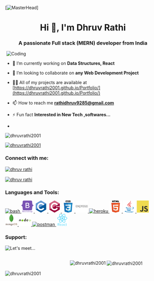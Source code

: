 [![MasterHead](https://www.digitalsolutionservices.com/img/services/web%20development.gif)]

<h1 align="center">Hi 👋, I'm Dhruv Rathi</h1>
<h3 align="center">A passionate Full stack (MERN) developer from India</h3>

<img align="right" alt="Coding" width="500" margin-right="30px" src="https://www.thepostcity.com/wp-content/uploads/2020/12/Become-a-Web-Developer-780x470.jpg">



<p align="left"> <a href="https://twitter.com/" target="blank"><img src="https://img.shields.io/twitter/follow/?logo=twitter&style=for-the-badge" alt="" /></a> </p>

- 🔭 I’m currently working on **Data Structures, React**

- 👯 I’m looking to collaborate on **any Web Development Project**

- 👨‍💻 All of my projects are available at [https://dhruvrathi2001.github.io/Portfolio/](https://dhruvrathi2001.github.io/Portfolio/)

- 📫 How to reach me **rathidhruv9285@gmail.com**

- ⚡ Fun fact **Interested in New Tech ,softwares...**
- 

<p align="left"> <img src="https://komarev.com/ghpvc/?username=dhruvrathi2001&label=Profile%20views&color=0e75b6&style=flat" alt="dhruvrathi2001" /> </p>

<p align="left"> <a href="https://github.com/ryo-ma/github-profile-trophy"><img src="https://github-profile-trophy.vercel.app/?username=dhruvrathi2001" alt="dhruvrathi2001" /></a> </p>


<h3 align="left">Connect with me:</h3>
<p align="left">
<a href="https://linkedin.com/in/dhruv rathi" target="blank"><img align="center" src="https://raw.githubusercontent.com/rahuldkjain/github-profile-readme-generator/master/src/images/icons/Social/linked-in-alt.svg" alt="dhruv rathi" height="30" width="40" /></a>


<a href="https://twitter.com/home" target="blank"><img align="center" src="https://raw.githubusercontent.com/rahuldkjain/github-profile-readme-generator/master/src/images/icons/Social/twitter-alt.svg" alt="dhruv rathi" height="30" width="40" /></a>
</p>

<h3 align="left">Languages and Tools:</h3>
<p align="left"> <a href="https://www.gnu.org/software/bash/" target="_blank" rel="noreferrer"> <img src="https://www.vectorlogo.zone/logos/gnu_bash/gnu_bash-icon.svg" alt="bash" width="40" height="40"/> </a> <a href="https://getbootstrap.com" target="_blank" rel="noreferrer"> <img src="https://raw.githubusercontent.com/devicons/devicon/master/icons/bootstrap/bootstrap-plain-wordmark.svg" alt="bootstrap" width="40" height="40"/> </a> <a href="https://www.cprogramming.com/" target="_blank" rel="noreferrer"> <img src="https://raw.githubusercontent.com/devicons/devicon/master/icons/c/c-original.svg" alt="c" width="40" height="40"/> </a> <a href="https://www.w3schools.com/cpp/" target="_blank" rel="noreferrer"> <img src="https://raw.githubusercontent.com/devicons/devicon/master/icons/cplusplus/cplusplus-original.svg" alt="cplusplus" width="40" height="40"/> </a> <a href="https://www.w3schools.com/css/" target="_blank" rel="noreferrer"> <img src="https://raw.githubusercontent.com/devicons/devicon/master/icons/css3/css3-original-wordmark.svg" alt="css3" width="40" height="40"/> </a> <a href="https://expressjs.com" target="_blank" rel="noreferrer"> <img src="https://raw.githubusercontent.com/devicons/devicon/master/icons/express/express-original-wordmark.svg" alt="express" width="40" height="40"/> </a> <a href="https://heroku.com" target="_blank" rel="noreferrer"> <img src="https://www.vectorlogo.zone/logos/heroku/heroku-icon.svg" alt="heroku" width="40" height="40"/> </a> <a href="https://www.w3.org/html/" target="_blank" rel="noreferrer"> <img src="https://raw.githubusercontent.com/devicons/devicon/master/icons/html5/html5-original-wordmark.svg" alt="html5" width="40" height="40"/> </a> <a href="https://www.java.com" target="_blank" rel="noreferrer"> <img src="https://raw.githubusercontent.com/devicons/devicon/master/icons/java/java-original.svg" alt="java" width="40" height="40"/> </a> <a href="https://developer.mozilla.org/en-US/docs/Web/JavaScript" target="_blank" rel="noreferrer"> <img src="https://raw.githubusercontent.com/devicons/devicon/master/icons/javascript/javascript-original.svg" alt="javascript" width="40" height="40"/> </a> <a href="https://www.mongodb.com/" target="_blank" rel="noreferrer"> <img src="https://raw.githubusercontent.com/devicons/devicon/master/icons/mongodb/mongodb-original-wordmark.svg" alt="mongodb" width="40" height="40"/> </a> <a href="https://nodejs.org" target="_blank" rel="noreferrer"> <img src="https://raw.githubusercontent.com/devicons/devicon/master/icons/nodejs/nodejs-original-wordmark.svg" alt="nodejs" width="40" height="40"/> </a> <a href="https://postman.com" target="_blank" rel="noreferrer"> <img src="https://www.vectorlogo.zone/logos/getpostman/getpostman-icon.svg" alt="postman" width="40" height="40"/> </a> <a href="https://reactjs.org/" target="_blank" rel="noreferrer"> <img src="https://raw.githubusercontent.com/devicons/devicon/master/icons/react/react-original-wordmark.svg" alt="react" width="40" height="40"/> </a> </p>


<h3 align="left">Support:</h3>
<p><a href="https://www.buymeacoffee.com/Let's meet..."> <img align="left" src="https://cdn.buymeacoffee.com/buttons/v2/default-yellow.png" height="50" width="210" alt="Let's meet..." /></a></p><br><br>


<p><img align="left" src="https://github-readme-stats.vercel.app/api/top-langs?username=dhruvrathi2001&show_icons=true&locale=en&layout=compact" alt="dhruvrathi2001" /></p>

<p>&nbsp;<img align="center" src="https://github-readme-stats.vercel.app/api?username=dhruvrathi2001&show_icons=true&locale=en" alt="dhruvrathi2001" /></p>

<p><img align="center" src="https://github-readme-streak-stats.herokuapp.com/?user=dhruvrathi2001&" alt="dhruvrathi2001" /></p>

